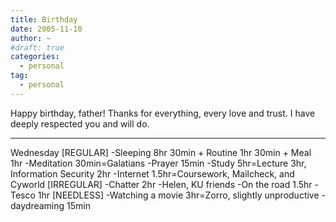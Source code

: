 ```yaml
---
title: Birthday
date: 2005-11-10
author: ~
#draft: true
categories:
  - personal
tag:
  - personal
---
```




Happy birthday, father!
Thanks for everything, every love and trust.
I have deeply respected you and will do.

-------
Wednesday
[REGULAR]
-Sleeping 8hr 30min + Routine 1hr 30min + Meal 1hr
-Meditation 30min=Galatians
-Prayer 15min
-Study 5hr=Lecture 3hr, Information Security 2hr
-Internet 1.5hr=Coursework, Mailcheck, and Cyworld
[IRREGULAR]
-Chatter 2hr -Helen, KU friends
-On the road 1.5hr
-Tesco 1hr
[NEEDLESS]
-Watching a movie 3hr=Zorro, slightly unproductive
-daydreaming 15min


 







